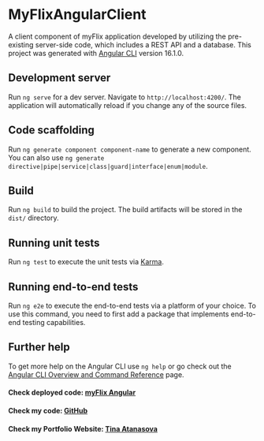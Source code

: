 # MyFlixAngularClient

A client component of myFlix application developed by utilizing the pre-existing server-side code, which includes a REST API and a database.
This project was generated with [Angular CLI](https://github.com/angular/angular-cli) version 16.1.0.

## Development server

Run `ng serve` for a dev server. Navigate to `http://localhost:4200/`. The application will automatically reload if you change any of the source files.

## Code scaffolding

Run `ng generate component component-name` to generate a new component. You can also use `ng generate directive|pipe|service|class|guard|interface|enum|module`.

## Build

Run `ng build` to build the project. The build artifacts will be stored in the `dist/` directory.

## Running unit tests

Run `ng test` to execute the unit tests via [Karma](https://karma-runner.github.io).

## Running end-to-end tests

Run `ng e2e` to execute the end-to-end tests via a platform of your choice. To use this command, you need to first add a package that implements end-to-end testing capabilities.

## Further help

To get more help on the Angular CLI use `ng help` or go check out the [Angular CLI Overview and Command Reference](https://angular.io/cli) page.

#### Check deployed code: <a href=https://tinnkie.github.io/myFlix-Angular-client/welcome target="_blank"> myFlix Angular </a>

#### Check my code: <a href=https://github.com/Tinnkie/portfolio-website target="_blank"> GitHub </a>

#### Check my Portfolio Website: <a href=https://tina-atanasova.netlify.app/index.html target="_blank"> Tina Atanasova </a>
